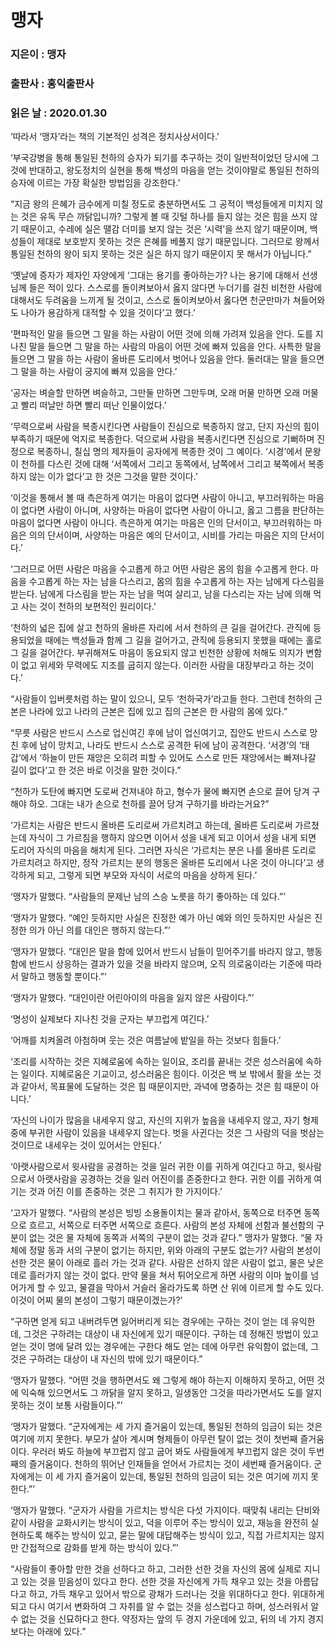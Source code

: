 # 맹자
### 지은이 : 맹자
### 출판사 : 홍익출판사
### 읽은 날 : 2020.01.30

‘따라서 ‘맹자’라는 책의 기본적인 성격은 정치사상서이다.’

‘부국강병을 통해 통일된 천하의 승자가 되기를 추구하는 것이 일반적이었던 당시에 그것에 반대하고, 왕도정치의 실현을 통해 백성의 마음을 얻는 것이야말로 통일된 천하의 승자에 이르는 가장 확실한 방법임을 강조한다.’

“지금 왕의 은혜가 금수에게 미칠 정도로 충분하면서도 그 공적이 백성들에게 미치지 않는 것은 유독 무슨 까닭입니까? 그렇게 볼 때 깃털 하나를 들지 않는 것은 힘을 쓰지 않기 때문이고, 수레에 실은 땔감 더미를 보지 않는 것은 ‘시력’을 쓰지 않기 때문이며, 백성들이 제대로 보호받지 못하는 것은 은혜를 베풀지 않기 때문입니다. 그러므로 왕께서 통일된 천하의 왕이 되지 못하는 것은 실은 하지 않기 때문이지 못 해서가 아닙니다.”

‘옛날에 증자가 제자인 자양에게 ‘그대는 용기를 좋아하는가? 나는 용기에 대해서 선생님께 들은 적이 있다. 스스로를 돌이켜보아서 옳지 않다면 누더기를 걸친 비천한 사람에 대해서도 두려움을 느끼게 될 것이고, 스스로 돌이켜보아서 옳다면 천군만마가 쳐들어와도 나아가 용감하게 대적할 수 있을 것이다’고 했다.’

‘편파적인 말을 들으면 그 말을 하는 사람이 어떤 것에 의해 가려져 있음을 안다. 도를 지나친 말을 들으면 그 말을 하는 사람의 마음이 어떤 것에 빠져 있음을 안다. 사특한 말을 들으면 그 말을 하는 사람이 올바른 도리에서 벗어나 있음을 안다. 둘러대는 말을 들으면 그 말을 하는 사람이 궁지에 빠져 있음을 안다.’

‘공자는 벼슬할 만하면 벼슬하고, 그만둘 만하면 그만두며, 오래 머물 만하면 오래 머물고 빨리 떠날만 하면 빨리 떠난 인물이었다.’

‘무력으로써 사람을 복종시킨다면 사람들이 진심으로 복종하지 않고, 단지 자신의 힘이 부족하기 때문에 억지로 복종한다. 덕으로써 사람을 복종시킨다면 진심으로 기뻐하며 진정으로 복종하니, 칠십 명의 제자들이 공자에게 복종한 것이 그 예이다. ‘시경’에서 문왕이 천하를 다스린 것에 대해 ‘서쪽에서 그리고 동쪽에서, 남쪽에서 그리고 북쪽에서 복종하지 않는 이가 없다’고 한 것은 그것을 말한 것이다.’

‘이것을 통해서 볼 때 측은하게 여기는 마음이 없다면 사람이 아니고, 부끄러워하는 마음이 없다면 사람이 아니며, 사양하는 마음이 없다면 사람이 아니고, 옳고 그름을 판단하는 마음이 없다면 사람이 아니다.
측은하게 여기는 마음은 인의 단서이고, 부끄러워하는 마음은 의의 단서이며, 사양하는 마음은 예의 단서이고, 시비를 가리는 마음은 지의 단서이다.’

‘그러므로 어떤 사람은 마음을 수고롭게 하고 어떤 사람은 몸의 힘을 수고롭게 한다. 마음을 수고롭게 하는 자는 남을 다스리고, 몸의 힘을 수고롭게 하는 자는 남에게 다스림을 받는다. 남에게 다스림을 받는 자는 남을 먹여 살리고, 남을 다스리는 자는 남에 의해 먹고 사는 것이 천하의 보편적인 원리이다.’

‘천하의 넓은 집에 살고 천하의 올바른 자리에 서서 천하의 큰 길을 걸어간다. 관직에 등용되었을 때에는 백성들과 함께 그 길을 걸어가고, 관직에 등용되지 못했을 때에는 홀로 그 길을 걸어간다. 부귀해져도 마음이 동요되지 않고 빈천한 상황에 처해도 의지가 변함이 없고 위세와 무력에도 지조를 굽히지 않는다. 이러한 사람을 대장부라고 하는 것이다.’

“사람들이 입버릇처럼 하는 말이 있으니, 모두 ‘천하국가’라고들 한다. 그런데 천하의 근본은 나라에 있고 나라의 근본은 집에 있고 집의 근본은 한 사람의 몸에 있다.”

“무릇 사람은 반드시 스스로 업신여긴 후에 남이 업신여기고, 집안도 반드시 스스로 망친 후에 남이 망치고, 나라도 반드시 스스로 공격한 뒤에 남이 공격한다. ‘서경’의 ‘태갑’에서 ‘하늘이 만든 재앙은 오히려 피할 수 있어도 스스로 만든 재앙에서는 빠져나갈 길이 없다’고 한 것은 바로 이것을 말한 것이다.”

“천하가 도탄에 빠지면 도로써 건져내야 하고, 형수가 물에 빠지면 손으로 끌어 당겨 구해야 하오. 그대는 내가 손으로 천하를 끌어 당겨 구하기를 바라는거요?”

‘가르치는 사람은 반드시 올바른 도리로써 가르치려고 하는데, 올바른 도리로써 가르쳤는데 자식이 그 가르침을 행하지 않으면 이어서 성을 내게 되고 이어서 성을 내게 되면 도리어 자식의 마음을 해치게 된다. 그러면 자식은 ‘가르치는 분은 나를 올바른 도리로 가르치려고 하지만, 정작 가르치는 분의 행동은 올바른 도리에서 나온 것이 아니다’고 생각하게 되고, 그렇게 되면 부모와 자식이 서로의 마음을 상하게 된다.’

‘맹자가 말했다.
“사람들의 문제난 남의 스승 노릇을 하기 좋아하는 데 있다.”’

‘맹자가 말했다.
“예인 듯하지만 사실은 진정한 예가 아닌 예와 의인 듯하지만 사실은 진정한 의가 아닌 의를 대인은 행하지 않는다.”’

‘맹자가 말했다.
“대인은 말을 함에 있어서 반드시 남들이 믿어주기를 바라지 않고, 행동함에 반드시 상응하는 결과가 있을 것을 바라지 않으며, 오직 의로움이라는 기준에 따라서 말하고 행동할 뿐이다.”’

‘맹자가 말했다.
“대인이란 어린아이의 마음을 잃지 않은 사람이다.”’

‘명성이 실제보다 지나친 것을 군자는 부끄럽게 여긴다.’

‘어깨를 치켜올려 아첨하며 웃는 것은 여름날에 밭일을 하는 것보다 힘들다.’

‘조리를 시작하는 것은 지혜로움에 속하는 일이요, 조리를 끝내는 것은 성스러움에 속하는 일이다. 지혜로움은 기교이고, 성스러움은 힘이다. 이것은 백 보 밖에서 활을 쏘는 것과 같아서, 목표물에 도달하는 것은 힘 때문이지만, 과녁에 명중하는 것은 힘 때문이 아니다.’

‘자신의 나이가 많음을 내세우지 않고, 자신의 지위가 높음을 내세우지 않고, 자기 형제 중에 부귀한 사람이 있음을 내세우지 않는다. 벗을 사귄다는 것은 그 사람의 덕을 벗삼는 것이므로 내세우는 것이 있어서는 안된다.’

‘아랫사람으로서 윗사람을 공경하는 것을 일러 귀한 이를 귀하게 여긴다고 하고, 윗사람으로서 아랫사람을 공경하는 것을 일러 어진이를 존중한다고 한다. 귀한 이를 귀하게 여기는 것과 어진 이를 존중하는 것은 그 취지가 한 가지이다.’

‘고자가 말했다.
“사람의 본성은 빙빙 소용돌이치는 물과 같아서, 동쪽으로 터주면 동쪽으로 흐르고, 서쪽으로 터주면 서쪽으로 흐른다. 사람의 본성 자체에 선함과 불선함의 구분이 없는 것은 물 자체에 동쪽과 서쪽의 구분이 없는 것과 같다.”
맹자가 말했다.
“물 자체에 정말 동과 서의 구분이 없기는 하지만, 위와 아래의 구분도 없는가? 사람의 본성이 선한 것은 물이 아래로 흘러 가는 것과 같다. 사람은 선하지 않은 사람이 없고, 물은 낮은 데로 흘러가지 않는 것이 없다. 만약 물을 쳐서 튀어오르게 하면 사람의 이마 높이를 넘어가게 할 수 있고, 물결을 막아서 거슬러 올라가도록 하면 산 위에 이르게 할 수도 있다. 이것이 어찌 물의 본성이 그렇기 때문이겠는가?’

“구하면 얻게 되고 내버려두면 잃어버리게 되는 경우에는 구하는 것이 얻는 데 유익한데, 그것은 구하려는 대상이 내 자신에게 있기 때문이다. 구하는 데 정해진 방법이 있고 얻는 것이 명에 달려 있는 경우에는 구한다 해도 얻는 데에 아무런 유익함이 없는데, 그것은 구하려는 대상이 내 자신의 밖에 있기 때문이다.”

‘맹자가 말했다.
“어떤 것을 행하면서도 왜 그렇게 해야 하는지 이해하지 못하고, 어떤 것에 익숙해 있으면서도 그 까닭을 알지 못하고, 일생동안 그것을 따라가면서도 도를 알지 못하는 것이 보통 사람들이다.”’

‘맹자가 말했다.
“군자에게는 세 가지 즐거움이 있는데, 통일된 천하의 임금이 되는 것은 여기에 끼지 못한다. 부모가 살아 계시며 형제들이 아무런 탈이 없는 것이 첫번째 즐거움이다. 우러러 봐도 하늘에 부끄럽지 않고 굽어 봐도 사람들에게 부끄럽지 않은 것이 두번째의 즐거움이다. 천하의 뛰어난 인재들을 얻어서 가르치는 것이 세번째 즐거움이다. 군자에게는 이 세 가지 즐거움이 있는데, 통일된 천하의 임금이 되는 것은 여기에 끼지 못한다.”’

‘맹자가 말했다.
“군자가 사람을 가르치는 방식은 다섯 가지이다. 때맞춰 내리는 단비와 같이 사람을 교화시키는 방식이 있고, 덕을 이루어 주는 방식이 있고, 재능을 완전히 실현하도록 해주는 방식이 있고, 묻는 말에 대답해주는 방식이 있고, 직접 가르치지는 않지만 간접적으로 감화를 받게 하는 방식이 있다.”’

“사람들이 좋아할 만한 것을 선하다고 하고, 그러한 선한 것을 자신의 몸에 실제로 지니고 있는 것을 믿음성이 있다고 한다. 선한 것을 자신에게 가득 채우고 있는 것을 아름답다고 하고, 가득 채우고 있어서 밖으로 광채가 드러나는 것을 위대하다고 한다. 위대하게 되고 다시 여기서 변화하여 그 자취를 알 수 없는 것을 성스럽다고 하며, 성스러워서 알 수 없는 것을 신묘하다고 한다. 약정자는 앞의 두 경지 가운데에 있고, 뒤의 네 가지 경지보다는 아래에 있다.”